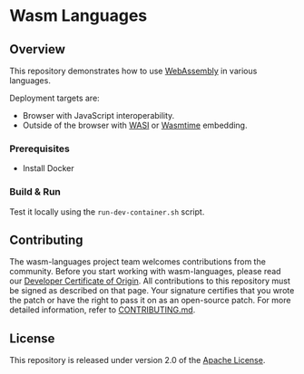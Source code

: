 # Wasm Languages

## Overview

This repository demonstrates how to use [WebAssembly](https://webassembly.org/) in various languages.

Deployment targets are:
 - Browser with JavaScript interoperability.
 - Outside of the browser with [WASI](https://wasi.dev/) or [Wasmtime](https://wasmtime.dev/) embedding.

### Prerequisites

* Install Docker

### Build & Run

Test it locally using the `run-dev-container.sh` script.

## Contributing

The wasm-languages project team welcomes contributions from the community. Before you start working with wasm-languages, please
read our [Developer Certificate of Origin](https://cla.vmware.com/dco). All contributions to this repository must be
signed as described on that page. Your signature certifies that you wrote the patch or have the right to pass it on
as an open-source patch. For more detailed information, refer to [CONTRIBUTING.md](CONTRIBUTING.md).

## License

This repository is released under version 2.0 of the [Apache License](https://www.apache.org/licenses/LICENSE-2.0).
